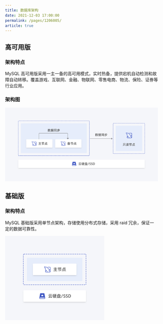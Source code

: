 ```yaml
---
title: 数据库架构
date: 2021-12-03 17:00:00
permalink: /pages/1206005/
article: true
---
```



## 高可用版

### 架构特点

MySQL 高可用版采用一主一备的高可用模式，实时热备，提供宕机自动检测和故障自动转移。覆盖游戏、互联网、金融、物联网、零售电商、物流、保险、证券等行业应用。

### 架构图

![framework_ms](../pic/framework_ms.png)

## 基础版

### 架构特点

MySQL 基础版采用单节点架构，存储使用分布式存储，采用 raid 冗余，保证一定的数据可靠性。

![framework_single](../pic/framework_single.png)
